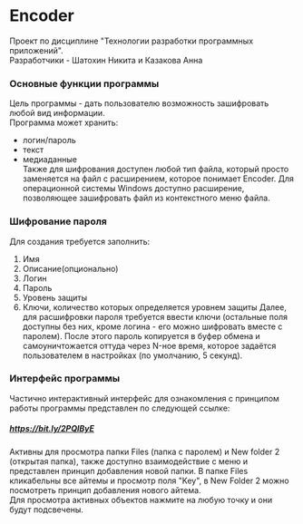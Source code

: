 # Encoder
Проект по дисциплине "Технологии разработки программных приложений".  
Разработчики - Шатохин Никита и Казакова Анна
### Основные функции программы
Цель программы - дать пользователю возможность зашифровать любой вид информации.  
Программа может хранить:  
* логин/пароль  
* текст  
* медиаданные  
Также для шифрования доступен любой тип файла, который просто заменяется на файл с расширением, которое понимает Encoder. Для операционной системы Windows доступно расширение, позволяющее зашифровать файл из контекстного меню файла.
### Шифрование пароля
Для создания требуется заполнить:
1. Имя
2. Описание(опционально)
3. Логин
4. Пароль
5. Уровень защиты
6. Ключи, количество которых определяется уровнем защиты
Далее, для расшифровки пароля требуется ввести ключи (остальные поля доступны без них, кроме логина - его можно шифровать вместе с паролем). После этого пароль копируется в буфер обмена и самоуничтожается оттуда через N-ное время, которое задаётся пользователем в настройках (по умолчанию, 5 секунд).
### Интерфейс программы 
Частично интерактивный интерфейс для ознакомления с принципом работы программы представлен по следующей ссылке:
##### *https://bit.ly/2PQlByE* 
Активны для просмотра папки Files (папка с паролем) и New folder 2 (открытая папка), также доступно взаимодействие с меню и представлен принцип добавления новой папки. В папке Files кликабельны все айтемы и просмотр поля "Key", в New Folder 2 можно посмотреть принцип добавления нового айтема.  
Для просмотра активных объектов нажмите на любую точку и они будут подсвечены.